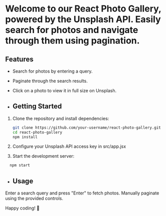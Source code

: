 # Welcome to our React Photo Gallery, powered by the Unsplash API. Easily search for photos and navigate through them using pagination.
## Features

- Search for photos by entering a query.
- Paginate through the search results.
- Click on a photo to view it in full size on Unsplash.

- ## Getting Started

1. Clone the repository and install dependencies:

   ```bash
   git clone https://github.com/your-username/react-photo-gallery.git
   cd react-photo-gallery
   npm install

2. Configure your Unsplash API access key in src/app.jsx

3. Start the development server:

 ```bash
   npm start
```
- ## Usage
Enter a search query and press "Enter" to fetch photos.
Manually paginate using the provided controls.



Happy coding! 📸
